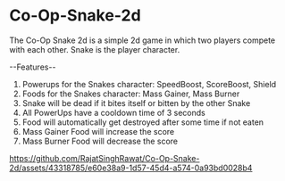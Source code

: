# Co-Op-Snake-2d
The Co-Op Snake 2d is a simple 2d game in which two players compete with each other. Snake is the player character. 

--Features--
1) Powerups for the Snakes character: SpeedBoost, ScoreBoost, Shield
2) Foods for the Snakes character: Mass Gainer, Mass Burner
3) Snake will be dead if it bites itself or bitten by the other Snake
4) All PowerUps have a cooldown time of 3 seconds
5) Food will automatically get destroyed after some time if not eaten
6) Mass Gainer Food will increase the score
7) Mass Burner Food will decrease the score


https://github.com/RajatSinghRawat/Co-Op-Snake-2d/assets/43318785/e60e38a9-1d57-45d4-a574-0a93bd0028b4

